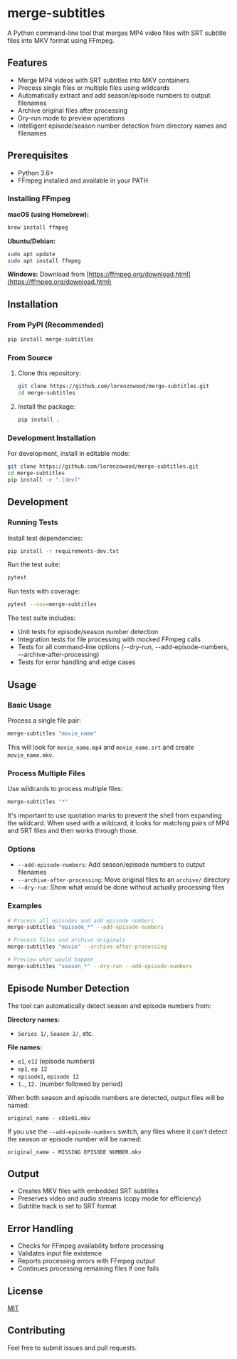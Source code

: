 # merge-subtitles

A Python command-line tool that merges MP4 video files with SRT subtitle files into MKV format using FFmpeg.

## Features

- Merge MP4 videos with SRT subtitles into MKV containers
- Process single files or multiple files using wildcards
- Automatically extract and add season/episode numbers to output filenames
- Archive original files after processing
- Dry-run mode to preview operations
- Intelligent episode/season number detection from directory names and filenames

## Prerequisites

- Python 3.6+
- FFmpeg installed and available in your PATH

### Installing FFmpeg

**macOS (using Homebrew):**
```bash
brew install ffmpeg
```

**Ubuntu/Debian:**
```bash
sudo apt update
sudo apt install ffmpeg
```

**Windows:**
Download from [https://ffmpeg.org/download.html](https://ffmpeg.org/download.html)

## Installation

### From PyPI (Recommended)

```bash
pip install merge-subtitles
```

### From Source

1. Clone this repository:
   ```bash
   git clone https://github.com/lorenzowood/merge-subtitles.git
   cd merge-subtitles
   ```

2. Install the package:
   ```bash
   pip install .
   ```

### Development Installation

For development, install in editable mode:
```bash
git clone https://github.com/lorenzowood/merge-subtitles.git
cd merge-subtitles
pip install -e ".[dev]"
```

## Development

### Running Tests

Install test dependencies:
```bash
pip install -r requirements-dev.txt
```

Run the test suite:
```bash
pytest
```

Run tests with coverage:
```bash
pytest --cov=merge-subtitles
```

The test suite includes:
- Unit tests for episode/season number detection
- Integration tests for file processing with mocked FFmpeg calls
- Tests for all command-line options (--dry-run, --add-episode-numbers, --archive-after-processing)
- Tests for error handling and edge cases

## Usage

### Basic Usage

Process a single file pair:
```bash
merge-subtitles "movie_name"
```
This will look for `movie_name.mp4` and `movie_name.srt` and create `movie_name.mkv`.

### Process Multiple Files

Use wildcards to process multiple files:
```bash
merge-subtitles "*"
```

It's important to use quotation marks to prevent the shell from expanding the wildcard. When used with a wildcard, it looks for matching pairs of MP4 and SRT files and then works through those.

### Options

- `--add-episode-numbers`: Add season/episode numbers to output filenames
- `--archive-after-processing`: Move original files to an `archive/` directory
- `--dry-run`: Show what would be done without actually processing files

### Examples

```bash
# Process all episodes and add episode numbers
merge-subtitles "episode_*" --add-episode-numbers

# Process files and archive originals
merge-subtitles "movie" --archive-after-processing

# Preview what would happen
merge-subtitles "season_*" --dry-run --add-episode-numbers
```

## Episode Number Detection

The tool can automatically detect season and episode numbers from:

**Directory names:**
- `Series 1/`, `Season 2/`, etc.

**File names:**
- `e1`, `e12` (episode numbers)
- `ep1`, `ep 12`
- `episode1`, `episode 12`
- `1.`, `12.` (number followed by period)

When both season and episode numbers are detected, output files will be named:
```
original_name - s01e01.mkv
```

If you use the `--add-episode-numbers` switch, any files where it can't detect the season or episode number will be named:
```
original_name - MISSING EPISODE NUMBER.mkv
```

## Output

- Creates MKV files with embedded SRT subtitles
- Preserves video and audio streams (copy mode for efficiency)
- Subtitle track is set to SRT format

## Error Handling

- Checks for FFmpeg availability before processing
- Validates input file existence
- Reports processing errors with FFmpeg output
- Continues processing remaining files if one fails

## License

[MIT](https://opensource.org/licenses/MIT)

## Contributing

Feel free to submit issues and pull requests.